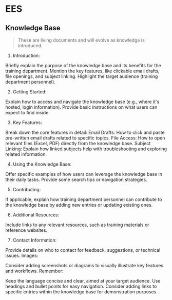 # EES

## Knowledge Base

>These are living documents and will evolve as knowledge is introduced.

1. Introduction:

Briefly explain the purpose of the knowledge base and its benefits for the training department.
Mention the key features, like clickable email drafts, file openings, and subject linking.
Highlight the target audience (training department personnel).

2. Getting Started:

Explain how to access and navigate the knowledge base (e.g., where it's hosted, login information).
Provide basic instructions on what users can expect to find inside.

3. Key Features:

Break down the core features in detail:
Email Drafts: How to click and paste pre-written email drafts related to specific topics.
File Access: How to open relevant files (Excel, PDF) directly from the knowledge base.
Subject Linking: Explain how linked subjects help with troubleshooting and exploring related information.

4. Using the Knowledge Base:

Offer specific examples of how users can leverage the knowledge base in their daily tasks.
Provide some search tips or navigation strategies.

5. Contributing:

If applicable, explain how training department personnel can contribute to the knowledge base by adding new entries or updating existing ones.

6. Additional Resources:

Include links to any relevant resources, such as training materials or reference websites.

7. Contact Information:

Provide details on who to contact for feedback, suggestions, or technical issues.
Images:

Consider adding screenshots or diagrams to visually illustrate key features and workflows.
Remember:

Keep the language concise and clear, aimed at your target audience.
Use headings and bullet points for easy navigation.
Consider adding links to specific entries within the knowledge base for demonstration purposes.
